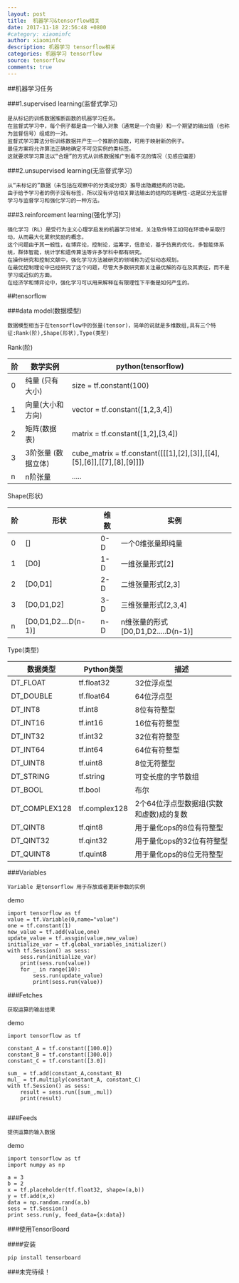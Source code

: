 ```yaml
---
layout: post
title:  机器学习&tensorflow相关
date: 2017-11-18 22:56:48 +0800
#category: xiaominfc
author: xiaominfc
description: 机器学习 tensorflow相关
categories: 机器学习 tensorflow
source: tensorflow
comments: true
---
```



##机器学习任务

###1.supervised learning(监督式学习)

~~~~
是从标记的训练数据推断函数的机器学习任务。
在监督式学习中，每个例子都是由一个输入对象（通常是一个向量）和一个期望的输出值（也称为监督信号）组成的一对。
监督式学习算法分析训练数据并产生一个推断的函数，可用于映射新的例子。
最佳方案将允许算法正确地确定不可见实例的类标签。
这就要求学习算法以“合理”的方式从训练数据推广到看不见的情况（见感应偏差）
~~~~


###2.unsupervised learning(无监督式学习)

~~~~
从“未标记的”数据（未包括在观察中的分类或分类）推导出隐藏结构的功能。
由于给予学习者的例子没有标签，所以没有评估相关算法输出的结构的准确性-这是区分无监督学习与监督学习和强化学习的一种方法。
~~~~


###3.reinforcement learning(强化学习)

~~~~
强化学习（RL）是受行为主义心理学启发的机器学习领域，关注软件特工如何在环境中采取行动，从而最大化累积奖励的概念。
这个问题由于其一般性，在博弈论，控制论，运筹学，信息论，基于仿真的优化，多智能体系统，群体智能，统计学和遗传算法等许多学科中都有研究。
在操作研究和控制文献中，强化学习方法被研究的领域称为近似动态规划。
在最优控制理论中已经研究了这个问题，尽管大多数研究都关注最优解的存在及其表征，而不是学习或近似的方面。
在经济学和博弈论中，强化学习可以用来解释在有限理性下平衡是如何产生的。
~~~~


##tensorflow

###data model(数据模型)

~~~~
数据模型相当于在tensorflow中的张量(tensor)，简单的说就是多维数组,具有三个特征:Rank(阶),Shape(形状),Type(类型)
~~~~

Rank(阶)

阶 | 数学实例              | python(tensorflow)
---|-----------------------|------------------------------------------------------------------------
0  | 纯量 (只有大小)       | size      = tf.constant(100)
1  | 向量(大小和方向)      | vector    = tf.constant([1,2,3,4]) 
2  | 矩阵(数据表)          | matrix    = tf.constant([1,2],[3,4])
3  | 3阶张量 (数据立体)    | cube_matrix = tf.constant([[[1],[2],[3]],[[4],[5],[6]],[[7],[8],[9]]])
n  | n阶张量               | .....


Shape(形状)


阶 |形状                 |维数  |实例
---|---------------------|------|-------------------------------------
0  |[]                   | 0-D  | 一个0维张量即纯量
1  |[D0]                 | 1-D  | 一维张量形式[2]
2  |[D0,D1]              | 2-D  | 二维张量形式[2,3]
3  |[D0,D1,D2]           | 3-D  | 三维张量形式[2,3,4]
n  |[D0,D1,D2....D(n-1)] | n-D  | n维张量的形式[D0,D1,D2.....D(n-1)]  


Type(类型)


数据类型      | Python类型       |描述
--------------|------------------|--------------------------------------
DT_FLOAT      |tf.float32        |32位浮点型
DT_DOUBLE     |tf.float64        |64位浮点型
DT_INT8       |tf.int8           |8位有符整型
DT_INT16      |tf.int16          |16位有符整型
DT_INT32      |tf.int32          |32位有符整型
DT_INT64      |tf.int64          |64位有符整型
DT_UINT8      |tf.uint8          |8位无符整型
DT_STRING     |tf.string         |可变长度的字节数组
DT_BOOL       |tf.bool           |布尔
DT_COMPLEX128 |tf.complex128     |2个64位浮点型数据组(实数和虚数)成的复数
DT_QINT8      |tf.qint8          |用于量化ops的8位有符整型
DT_QINT32     |tf.qint32         |用于量化ops的32位有符整型
DT_QUINT8     |tf.quint8         |用于量化ops的8位无符整型



###Variables

~~~
Variable 是tensorflow 用于存放或者更新参数的实例
~~~

demo

~~~
import tensorflow as tf
value = tf.Variable(0,name="value")
one = tf.constant(1)
new_value = tf.add(value,one)
update_value = tf.assgin(value,new_value)
initialize_var = tf.global_variables_initializer()
with tf.Session() as sess:
    sess.run(initialize_var)
    print(sess.run(value))
    for _ in range(10):
        sess.run(update_value)
        print(sess.run(value))

~~~

###Fetches

~~~
获取运算的输出结果
~~~

demo

~~~
import tensorflow as tf

constant_A = tf.constant([100.0])
constant_B = tf.constant([300.0])
constant_C = tf.constant([3.0])

sum_ = tf.add(constant_A,constant_B)
mul_ = tf.multiply(constant_A, constant_C)
with tf.Session() as sess:
    result = sess.run([sum_,mul])
    print(result)


~~~


###Feeds

~~~
提供运算的输入数据
~~~


demo

~~~
import tensorflow as tf
import numpy as np

a = 3
b = 2
x = tf.placeholder(tf.float32, shape=(a,b))
y = tf.add(x,x)
data = np.random.rand(a,b)
sess = tf.Session()
print sess.run(y, feed_data={x:data})

~~~

###使用TensorBoard

####安装

~~~
pip install tensorboard

~~~

###未完待续！


